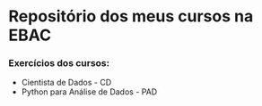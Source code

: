 # Repositório dos meus cursos na EBAC
 
 ### Exercícios dos cursos:
 * Cientista de Dados - CD
 * Python para Análise de Dados - PAD